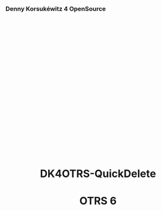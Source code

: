 <p style="text-align: left;">
    <h3 style="text-align: left;">Denny Korsukéwitz 4 OpenSource</h3>
</p>
<p style="padding-top: 350px">
    <br>
</p>
<h1 style="text-align: center;">
DK4OTRS-QuickDelete
</h1>

<h1 style="text-align: center;">
OTRS 6
</h1>
<p style="padding-top: 500px">
    <br>
</p>